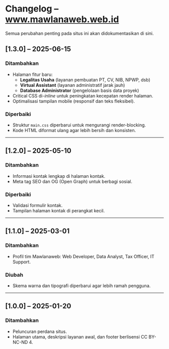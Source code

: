 # Changelog – www.mawlanaweb.web.id

Semua perubahan penting pada situs ini akan didokumentasikan di sini.

## [1.3.0] – 2025-06-15
### Ditambahkan
- Halaman fitur baru:
  - **Legalitas Usaha** (layanan pembuatan PT, CV, NIB, NPWP, dsb)
  - **Virtual Assistant** (layanan administratif jarak jauh)
  - **Database Administrator** (pengelolaan basis data proyek)
- Critical CSS di-*inline* untuk peningkatan kecepatan render halaman.
- Optimalisasi tampilan mobile (responsif dan teks fleksibel).

### Diperbaiki
- Struktur `main.css` diperbarui untuk mengurangi render-blocking.
- Kode HTML diformat ulang agar lebih bersih dan konsisten.

---

## [1.2.0] – 2025-05-10
### Ditambahkan
- Informasi kontak lengkap di halaman kontak.
- Meta tag SEO dan OG (Open Graph) untuk berbagi sosial.

### Diperbaiki
- Validasi formulir kontak.
- Tampilan halaman kontak di perangkat kecil.

---

## [1.1.0] – 2025-03-01
### Ditambahkan
- Profil tim Mawlanaweb: Web Developer, Data Analyst, Tax Officer, IT Support.

### Diubah
- Skema warna dan tipografi diperbarui agar lebih ramah pengguna.

---

## [1.0.0] – 2025-01-20
### Ditambahkan
- Peluncuran perdana situs.
- Halaman utama, deskripsi layanan awal, dan footer berlisensi CC BY-NC-ND 4.
